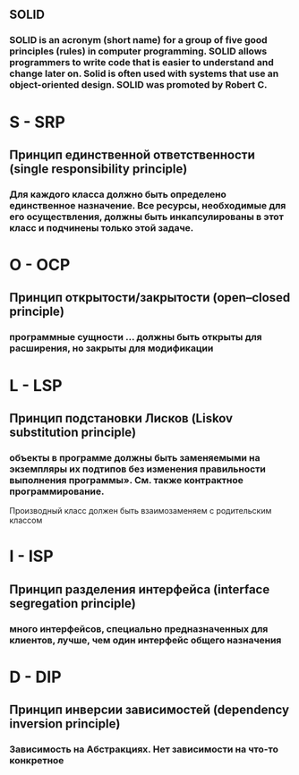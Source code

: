 ## SOLID
### SOLID is an acronym (short name) for a group of five good principles (rules) in computer programming. SOLID allows programmers to write code that is easier to understand and change later on. Solid is often used with systems that use an object-oriented design. SOLID was promoted by Robert C.

# S	- SRP

## Принцип единственной ответственности (single responsibility principle)

### Для каждого класса должно быть определено единственное назначение. Все ресурсы, необходимые для его осуществления, должны быть инкапсулированы в этот класс и подчинены только этой задаче.

# O	- OCP

## Принцип открытости/закрытости (open–closed principle)

### программные сущности … должны быть открыты для расширения, но закрыты для модификации

# L	- LSP

## Принцип подстановки Лисков (Liskov substitution principle)

### объекты в программе должны быть заменяемыми на экземпляры их подтипов без изменения правильности выполнения программы». См. также контрактное программирование.
Производный класс должен быть взаимозаменяем с родительским классом

# I	- ISP

## Принцип разделения интерфейса (interface segregation principle)

### много интерфейсов, специально предназначенных для клиентов, лучше, чем один интерфейс общего назначения

# D	- DIP

## Принцип инверсии зависимостей (dependency inversion principle)

### Зависимость на Абстракциях. Нет зависимости на что-то конкретное
